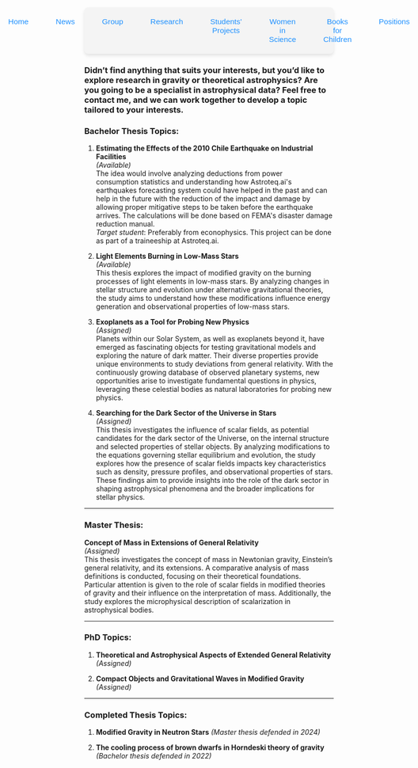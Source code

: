 

<nav style="background-color: #f4f4f4; padding: 10px; border-radius: 8px; box-shadow: 0 4px 6px rgba(0, 0, 0, 0.1);">
  <ul style="list-style: none; display: flex; justify-content: center; gap: 15px; padding: 0; margin: 0;">
    <li style="flex: 1; text-align: center;">
      <a href="{{ site.baseurl }}/" 
         style="text-decoration: none; color: #1e90ff; font-family: 'Arial', sans-serif; font-size: 1.1em; padding: 10px 20px; display: inline-block; border-radius: 6px; transition: background-color 0.3s;">
         Home
      </a>
    </li>
    <li style="flex: 1; text-align: center;">
      <a href="{{ site.baseurl }}/news/" 
         style="text-decoration: none; color: #1e90ff; font-family: 'Arial', sans-serif; font-size: 1.1em; padding: 10px 20px; display: inline-block; border-radius: 6px; transition: background-color 0.3s;">
         News
      </a>
    </li>
    <li style="flex: 1; text-align: center;">
      <a href="{{ site.baseurl }}/group/" 
         style="text-decoration: none; color: #1e90ff; font-family: 'Arial', sans-serif; font-size: 1.1em; padding: 10px 20px; display: inline-block; border-radius: 6px; transition: background-color 0.3s;">
         Group
      </a>
    </li>
    <li style="flex: 1; text-align: center;">
      <a href="{{ site.baseurl }}/research/" 
         style="text-decoration: none; color: #1e90ff; font-family: 'Arial', sans-serif; font-size: 1.1em; padding: 10px 20px; display: inline-block; border-radius: 6px; transition: background-color 0.3s;">
         Research
      </a>
    </li>
    <li style="flex: 1; text-align: center;">
      <a href="{{ site.baseurl }}/Students' projects/" 
         style="text-decoration: none; color: #1e90ff; font-family: 'Arial', sans-serif; font-size: 1.1em; padding: 10px 20px; display: inline-block; border-radius: 6px; transition: background-color 0.3s;">
         Students' Projects
      </a>
    </li>
    <li style="flex: 1; text-align: center;">
      <a href="{{ site.baseurl }}/women-in-science/" 
         style="text-decoration: none; color: #1e90ff; font-family: 'Arial', sans-serif; font-size: 1.1em; padding: 10px 20px; display: inline-block; border-radius: 6px; transition: background-color 0.3s;">
         Women in Science
      </a>
    </li>
    <li style="flex: 1; text-align: center;">
      <a href="{{ site.baseurl }}/books-for-children/" 
         style="text-decoration: none; color: #1e90ff; font-family: 'Arial', sans-serif; font-size: 1.1em; padding: 10px 20px; display: inline-block; border-radius: 6px; transition: background-color 0.3s;">
         Books for Children
      </a>
    </li>
    <li style="flex: 1; text-align: center;">
      <a href="{{ site.baseurl }}/positions/" 
         style="text-decoration: none; color: #1e90ff; font-family: 'Arial', sans-serif; font-size: 1.1em; padding: 10px 20px; display: inline-block; border-radius: 6px; transition: background-color 0.3s;">
         Positions
      </a>
    </li>
  </ul>
</nav>



### **Didn’t find anything that suits your interests, but you’d like to explore research in gravity or theoretical astrophysics? Are you going to be a specialist in astrophysical data? Feel free to contact me, and we can work together to develop a topic tailored to your interests.**

### **Bachelor Thesis Topics:**

1. **Estimating the Effects of the 2010 Chile Earthquake on Industrial Facilities**  
   *(Available)*  
   The idea would involve analyzing deductions from power consumption statistics and understanding how Astroteq.ai's earthquakes forecasting system could have helped in the past and can help in the future with the reduction of the impact and damage by allowing proper mitigative steps to be taken before the earthquake arrives. The calculations will be done based on FEMA's disaster damage reduction manual.  
   *Target student*: Preferably from econophysics. This project can be done as part of a traineeship at Astroteq.ai.

2. **Light Elements Burning in Low-Mass Stars**  
  *(Available)*   
   This thesis explores the impact of modified gravity on the burning processes of light elements in low-mass stars. By analyzing changes in stellar structure and evolution under alternative gravitational theories, the study aims to understand how these modifications influence energy generation and observational properties of low-mass stars.
   
4. **Exoplanets as a Tool for Probing New Physics**  
   *(Assigned)*   
   Planets within our Solar System, as well as exoplanets beyond it, have emerged as fascinating objects for testing gravitational models and exploring the nature of dark matter. Their diverse properties provide unique environments to study deviations from general relativity. With the continuously growing database of observed planetary systems, new opportunities arise to investigate fundamental questions in physics, leveraging these celestial bodies as natural laboratories for probing new physics.

5. **Searching for the Dark Sector of the Universe in Stars**  
   *(Assigned)*   
   This thesis investigates the influence of scalar fields, as potential candidates for the dark sector of the Universe, on the internal structure and selected properties of stellar objects. By analyzing modifications to the equations governing stellar equilibrium and evolution, the study explores how the presence of scalar fields impacts key characteristics such as density, pressure profiles, and observational properties of stars. These findings aim to provide insights into the role of the dark sector in shaping astrophysical phenomena and the broader implications for stellar physics.

---

### **Master Thesis:**

**Concept of Mass in Extensions of General Relativity**  
*(Assigned)*  
This thesis investigates the concept of mass in Newtonian gravity, Einstein’s general relativity, and its extensions. A comparative analysis of mass definitions is conducted, focusing on their theoretical foundations. Particular attention is given to the role of scalar fields in modified theories of gravity and their influence on the interpretation of mass. Additionally, the study explores the microphysical description of scalarization in astrophysical bodies.

---

### **PhD Topics:**

1. **Theoretical and Astrophysical Aspects of Extended General Relativity**  
   *(Assigned)*

2. **Compact Objects and Gravitational Waves in Modified Gravity**  
   *(Assigned)*

---

### **Completed Thesis Topics:**

1. **Modified Gravity in Neutron Stars**
   *(Master thesis defended in 2024)*

2. **The cooling process of brown dwarfs in Horndeski theory of gravity**  
   *(Bachelor thesis defended in 2022)*

